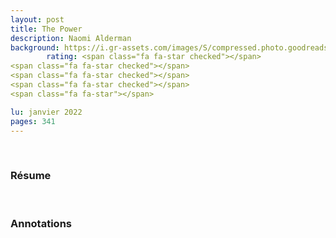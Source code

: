 ```yaml
--- 
layout: post
title: The Power
description: Naomi Alderman
background: https://i.gr-assets.com/images/S/compressed.photo.goodreads.com/books/1462814013i/29751398._SR1200,630_.jpg
        rating: <span class="fa fa-star checked"></span>
<span class="fa fa-star checked"></span>
<span class="fa fa-star checked"></span>
<span class="fa fa-star checked"></span>
<span class="fa fa-star"></span>

lu: janvier 2022
pages: 341
---
```

<br>
<h3>Résume</h3>


<br>

<h3>Annotations</h3>

